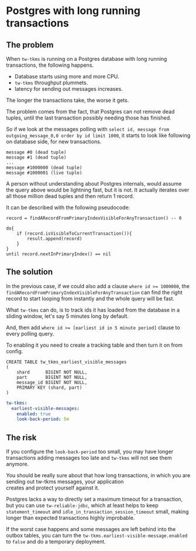 # Postgres with long running transactions

## The problem

When `tw-tkms` is running on a Postgres database with long running transactions, the following happens.

- Database starts using more and more CPU.
- `tw-tkms` throughput plummets.
- latency for sending out messages increases.

The longer the transactions take, the worse it gets.

The problem comes from the fact, that Postgres can not remove dead tuples, until the last transaction possibly needing those has finished.

So if we look at the messages polling with `select id, message from outgoing_message_0,0 order by id limit 1000`, it starts to look
like following on database side, for new transactions.

```
message #0 (dead tuple)
message #1 (dead tuple)
...
message #1000000 (dead tuple)
message #1000001 (live tuple)
```

A person without understanding about Postgres internals, would assume the query above would be lightning fast, but it is not. It actually iterates
over all those million dead tuples and then return 1 record.

It can be described with the following pseudocode:

```
record = findARecordFromPrimaryIndexVisibleForAnyTransaction() -- 0

do{
    if (record.isVisibleToCurrentTransaction()){
        result.append(record)
    }
}
until record.nextInPrimaryIndex() == nil
```

## The solution

In the previous case, if we could also add a clause `where id >= 1000000`, the `findARecordFromPrimaryIndexVisibleForAnyTransaction`
can find the right record to start looping from instantly and the whole query will be fast.

What `tw-tkms` can do, is to track ids it has loaded from the database in a sliding window, let's say 5 minutes long by default.

And, then add `where id >= [earliest id in 5 minute period]` clause to every polling query.

To enabling it you need to create a tracking table and then turn it on from config.

```postgresql
CREATE TABLE tw_tkms_earliest_visible_messages
(
    shard      BIGINT NOT NULL,
    part       BIGINT NOT NULL,
    message_id BIGINT NOT NULL,
    PRIMARY KEY (shard, part)
) 
```

```yaml
tw-tkms:
  earliest-visible-messages:
    enabled: true
    look-back-period: 5m
```

## The risk

If you configure the `look-back-period` too small, you may have longer transactions adding messages too late and
`tw-tkms` will not see them anymore.

You should be really sure about that how long transactions, in which you are sending out tw-tkms messages, your application  
creates and protect yourself against it. 

Postgres lacks a way to directly set a maximum timeout for a transaction, but you can use `tw-reliable-jdbc`, which
at least helps to keep `statement_timeout` and `idle_in_transaction_session_timeout` small, making longer than expected
transactions highly improbable.

If the worst case happens and some messages are left behind into the outbox tables, you can turn the
`tw-tkms.earliest-visible-message.enabled` to `false` and do a temporary deployment. 
